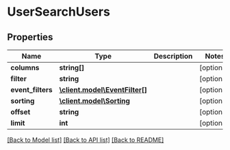 # UserSearchUsers

## Properties
Name | Type | Description | Notes
------------ | ------------- | ------------- | -------------
**columns** | **string[]** |  | [optional] 
**filter** | **string** |  | [optional] 
**event_filters** | [**\client.model\EventFilter[]**](EventFilter.md) |  | [optional] 
**sorting** | [**\client.model\Sorting**](Sorting.md) |  | [optional] 
**offset** | **string** |  | [optional] 
**limit** | **int** |  | [optional] 

[[Back to Model list]](../README.md#documentation-for-models) [[Back to API list]](../README.md#documentation-for-api-endpoints) [[Back to README]](../README.md)



